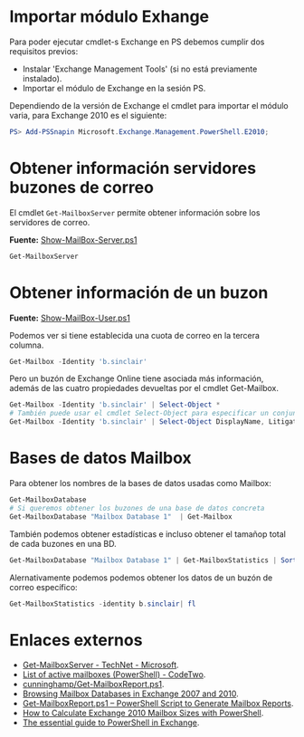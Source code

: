 # Importar módulo Exhange

Para poder ejecutar cmdlet-s Exchange en PS debemos cumplir dos requisitos previos:

* Instalar 'Exchange Management Tools' (si no está previamente instalado).
* Importar el módulo de Exchange en la sesión PS.

Dependiendo de la versión de Exchange el cmdlet para importar el módulo varia, para Exchange 2010 es el siguiente:

```powershell
PS> Add-PSSnapin Microsoft.Exchange.Management.PowerShell.E2010;
```


# Obtener información servidores buzones de correo

El cmdlet `Get-MailboxServer` permite obtener información sobre los servidores de correo.

**Fuente:** [Show-MailBox-Server.ps1](/src/exchange/basico/Show-MailBox-Server.ps1)

```powershell
Get-MailboxServer
```

# Obtener información de un buzon

**Fuente:** [Show-MailBox-User.ps1](/src/exchange/basico/Show-MailBox-User.ps1)

Podemos ver si tiene establecida una cuota de correo en la tercera columna.

```powershell
Get-Mailbox -Identity 'b.sinclair'
```

Pero un buzón de Exchange Online tiene asociada más información, además de las cuatro propiedades devueltas por el cmdlet Get-Mailbox.

```powershell
Get-Mailbox -Identity 'b.sinclair' | Select-Object *
# También puede usar el cmdlet Select-Object para especificar un conjunto de valores de propiedad que se van a mostrar.
Get-Mailbox -Identity 'b.sinclair' | Select-Object DisplayName, LitigationHoldEnabled, LitigationHoldDate, LitigationHoldOwner, LitigationHoldDuration
```

# Bases de datos Mailbox

Para obtener los nombres de la bases de datos usadas como Mailbox:

```powershell
Get-MailboxDatabase
# Si queremos obtener los buzones de una base de datos concreta
Get-MailboxDatabase "Mailbox Database 1"  | Get-Mailbox 
```

También podemos obtener estadísticas e incluso obtener el tamañop total de cada buzones en una BD.

```powershell
Get-MailboxDatabase "Mailbox Database 1" | Get-MailboxStatistics | Sort totalitemsize -desc | ft displayname, totalitemsize, itemcount
```

Alernativamente podemos podemos obtener los datos de un buzón de correo específico:

```powershell
Get-MailboxStatistics -identity b.sinclair| fl
```

# Enlaces externos

* [Get-MailboxServer - TechNet - Microsoft](https://technet.microsoft.com/es-es/library/bb123539(v=exchg.160).aspx).
* [List of active mailboxes (PowerShell) - CodeTwo](https://www.codetwo.com/admins-blog/list-of-active-mailboxes-powershell/).
* [cunninghamp/Get-MailboxReport.ps1](https://github.com/cunninghamp/Get-MailboxReport.ps1).
* [Browsing Mailbox Databases in Exchange 2007 and 2010](https://practical365.com/exchange-server/browsing-mailbox-databases-in-exchange-2007-and-2010/).
* [Get-MailboxReport.ps1 – PowerShell Script to Generate Mailbox Reports](https://practical365.com/exchange-server/powershell-script-create-mailbox-size-report-exchange-server-2010/).
* [How to Calculate Exchange 2010 Mailbox Sizes with PowerShell](https://practical365.com/exchange-server/calculate-exchange-2010-mailbox-sizes-powershell/).
* [The essential guide to PowerShell in Exchange](http://searchexchange.techtarget.com/essentialguide/The-essential-guide-to-PowerShell-in-Exchange).
